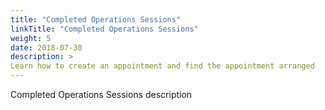 ```yaml
---
title: "Completed Operations Sessions"
linkTitle: "Completed Operations Sessions"
weight: 5
date: 2018-07-30
description: >
Learn how to create an appointment and find the appointment arranged
---
```


Completed Operations Sessions description
